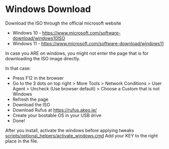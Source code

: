# Windows Download

Download the ISO through the official microsoft website 

- Windows 10 - <https://www.microsoft.com/software-download/windows10ISO>
- Windows 11 - <https://www.microsoft.com/software-download/windows11>

In case you ARE on windows, you might not enter the page that is for downloading the ISO image directly.

In that case:

- Press F12 in the browser
- Go to the 3 dots on top right > More Tools > Network Conditions > User Agent > Uncheck (Use browser default) > Choose a Custom that is not Windows
- Refresh the page
- Download the ISO
- Download Rufus at <https://rufus.akeo.ie/>
- Create your bootable OS in your USB drive
- Done!

After you install, activate the windows before applying tweaks [scripts/optional_helpers/activate_windows.cmd](/scripts/optional_helpers/activate_windows.cmd) Add your KEY to the right place in the file.
